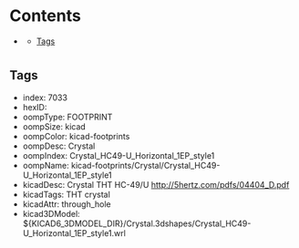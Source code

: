 



Contents
========

* [](#)
	* [Tags](#tags)

# 

## Tags

- index: 7033
- hexID: 
- oompType: FOOTPRINT
- oompSize: kicad
- oompColor: kicad-footprints
- oompDesc: Crystal
- oompIndex: Crystal_HC49-U_Horizontal_1EP_style1
- oompName: kicad-footprints/Crystal/Crystal_HC49-U_Horizontal_1EP_style1
- kicadDesc: Crystal THT HC-49/U http://5hertz.com/pdfs/04404_D.pdf
- kicadTags: THT crystal
- kicadAttr: through_hole
- kicad3DModel: ${KICAD6_3DMODEL_DIR}/Crystal.3dshapes/Crystal_HC49-U_Horizontal_1EP_style1.wrl
